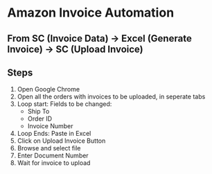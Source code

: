 # Amazon Invoice Automation 
## From SC (Invoice Data) -> Excel (Generate Invoice) -> SC (Upload Invoice)

## Steps

1. Open Google Chrome
2. Open all the orders with invoices to be uploaded, in seperate tabs
3. Loop start: Fields to be changed:
    - Ship To
    - Order ID
    - Invoice Number
4. Loop Ends: Paste in Excel
5. Click on Upload Invoice Button
6. Browse and select file
7. Enter Document Number
8. Wait for invoice to upload